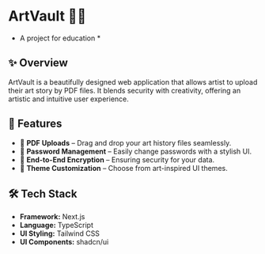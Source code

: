 # ArtVault 🎨🔐  
* A project for education *

## ✨ Overview  
ArtVault is a beautifully designed web application that allows artist to upload their art story by PDF files.
It blends security with creativity, offering an artistic and intuitive user experience.  

## 🚀 Features  
- 📂 **PDF Uploads** – Drag and drop your art history files seamlessly.  
- 🔑 **Password Management** – Easily change passwords with a stylish UI.  
- 🔐 **End-to-End Encryption** – Ensuring security for your data.  
- 🌟 **Theme Customization** – Choose from art-inspired UI themes.  

## 🛠 Tech Stack  
- **Framework:** Next.js  
- **Language:** TypeScript  
- **UI Styling:** Tailwind CSS  
- **UI Components:** shadcn/ui  